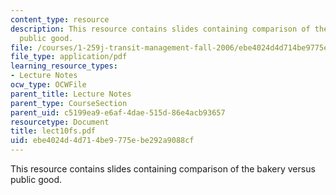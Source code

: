 ```yaml
---
content_type: resource
description: This resource contains slides containing comparison of the bakery versus
  public good.
file: /courses/1-259j-transit-management-fall-2006/ebe4024d4d714be9775ebe292a9088cf_lect10fs.pdf
file_type: application/pdf
learning_resource_types:
- Lecture Notes
ocw_type: OCWFile
parent_title: Lecture Notes
parent_type: CourseSection
parent_uid: c5199ea9-e6af-4dae-515d-86e4acb93657
resourcetype: Document
title: lect10fs.pdf
uid: ebe4024d-4d71-4be9-775e-be292a9088cf
---
```

This resource contains slides containing comparison of the bakery versus public good.

